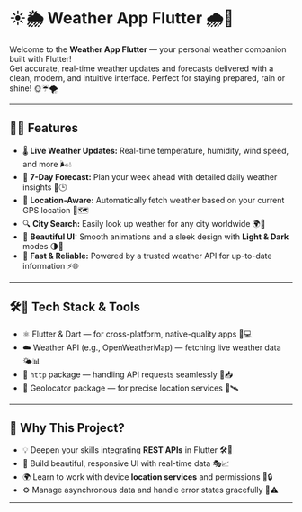 # ☀️🌦️ **Weather App Flutter** 🌧️🌈

Welcome to the **Weather App Flutter** — your personal weather companion built with Flutter!  
Get accurate, real-time weather updates and forecasts delivered with a clean, modern, and intuitive interface. Perfect for staying prepared, rain or shine! 🌞☔🌪️

---

## 🚀✨ **Features**

- 🌡️ **Live Weather Updates:** Real-time temperature, humidity, wind speed, and more 🌬️💧  
- 📅 **7-Day Forecast:** Plan your week ahead with detailed daily weather insights 📆🕒  
- 📍 **Location-Aware:** Automatically fetch weather based on your current GPS location 📡🗺️  
- 🔍 **City Search:** Easily look up weather for any city worldwide 🌍🔎  
- 🎨 **Beautiful UI:** Smooth animations and a sleek design with **Light & Dark** modes 🌗🎨  
- 🔄 **Fast & Reliable:** Powered by a trusted weather API for up-to-date information ⚡🌐  

---

## 🛠️🧰 **Tech Stack & Tools**

- ⚛️ Flutter & Dart — for cross-platform, native-quality apps 📱💻  
- ☁️ Weather API (e.g., OpenWeatherMap) — fetching live weather data 🌤️📊  
- 📡 `http` package — handling API requests seamlessly 🔗📥  
- 📍 Geolocator package — for precise location services 📌🛰️  

---

## 🎯 **Why This Project?**

- 💡 Deepen your skills integrating **REST APIs** in Flutter 🛠️🔧  
- 🎨 Build beautiful, responsive UI with real-time data 🎭📈  
- 🌍 Learn to work with device **location services** and permissions 📱🔒  
- ⚙️ Manage asynchronous data and handle error states gracefully 🔄⚠️  

---
